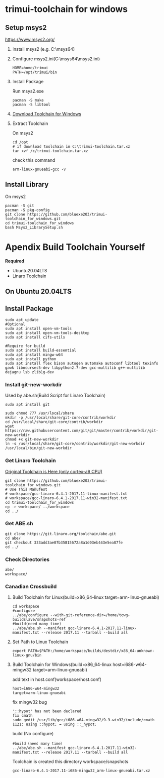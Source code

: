 # trimui-toolchain for windows
## Setup msys2

https://www.msys2.org/

1. Install msys2 (e.g. C:\msys64)

2. Configure msys2.ini(C:\msys64\msys2.ini)
   
   ```
   HOME=home/trimui
   PATH=/opt/trimui/bin
   ```

3. Install Package

   Run msys2.exe
   
   ```
   pacman -S make
   pacman -S libtool
   ```

4. [Download Toolchain for Windows](https://github.com/bluexe203/trimui-toolchain_for_windows/releases/download/v1.0/trimui-toolchain.tar.xz)

5. Extract Toolchain

   On msys2

   ```
   cd /opt
   # if download toolchain in C:\trimui-toolchain.tar.xz
   tar xvf /c/trimui-toolchain.tar.xz
   ```

   check this command
   
   ```
   arm-linux-gnueabi-gcc -v
   ```
## Install Library

   On msys2

```
pacman -S git
pacman -S pkg-config
git clone https://github.com/bluexe203/trimui-toolchain_for_windows.git
cd trimui-toolchain_for_windows
bash Msys2_LibrarySetup.sh
```



# Apendix Build Toolchain Yourself

**Required**

- Ubuntu20.04LTS
- Linaro Toolchain

## On Ubuntu 20.04LTS

## Install Package

```
sudo apt update
#Optional
sudo apt install open-vm-tools
sudo apt install open-vm-tools-desktop
sudo apt install cifs-utils

#Require for build
sudo apt install build-essential
sudo apt install mingw-w64
sudo apt install python
sudo apt install flex bison autogen automake autoconf libtool texinfo gawk libncurses5-dev libpython2.7-dev gcc-multilib g++-multilib dejagnu lsb zlib1g-dev
```

### Install git-new-workdir

Used by abe.sh(Build Script for Linaro Toolchain)

```
sudo apt install git

sudo chmod 777 /usr/local/share
mkdir -p /usr/local/share/git-core/contrib/workdir
cd /usr/local/share/git-core/contrib/workdir
wget https://raw.githubusercontent.com/git/git/master/contrib/workdir/git-new-workdir
chmod +x git-new-workdir
ln -s /usr/local/share/git-core/contrib/workdir/git-new-workdir /usr/local/bin/git-new-workdir
```

### Get Linaro Toolchain
[Original Toolchain is Here (only cortex-a9 CPU)](https://releases.linaro.org/components/toolchain/binaries/6.4-2017.11/arm-linux-gnueabi/)

```
git clone https://github.com/bluexe203/trimui-toolchain_for_windows.git
# Use This Manufest
# workspace/gcc-linaro-6.4.1-2017.11-linux-manifest.txt
# workspace/gcc-linaro-6.4.1-2017.11-win32-manifest.txt
cd trimui-toolchain_for_windows
cp -r workspace/ ../workspace
cd ../
```

### Get ABE.sh

```
git clone https://git.linaro.org/toolchain/abe.git
cd abe/
git checkout 333add3ae07b35815672a8a1d03eb443e5ea87fe
cd ../
```

### Check Directories
```
abe/
workspace/
```


### Canadian Crossbuild

1. Build Toolchain for Linux(build=x86_64-linux
   target=arm-linux-gnueabi)
   ```
   cd workspace
   #configure
   ../abe/configure --with-git-reference-dir=/home/tcwg-buildslave/snapshots-ref
   #build(need many time)
   ../abe/abe.sh --manifest gcc-linaro-6.4.1-2017.11-linux-manifest.txt --release 2017.11 --tarball --build all
   ```
   
2. Set Path to Linux Toolchain
   ```
   export PATH=$PATH:/home/workspace/builds/destdir/x86_64-unknown-linux-gnu/bin
   ```
   
3. Build Toolchain for Windows(build=x86_64-linux host=i686-w64-mingw32 target=arm-linux-gnueabi)
   
   add text in host.conf(workspace/host.conf)

   ```
   host=i686-w64-mingw32
   target=arm-linux-gnueabi
   ```

   fix mingw32 bug

   ```
   '::hypot' has not been declared
   fix cmath
   sudo gedit /usr/lib/gcc/i686-w64-mingw32/9.3-win32/include/cmath
   1121: using ::hypot; → using ::_hypot;
   ```
   build (No configure)
   ```
   #build（need many time）
   ../abe/abe.sh --manifest gcc-linaro-6.4.1-2017.11-win32-manifest.txt --release 2017.11 --tarball --build all
   ```

   Toolchain is created this directory
   workspace/snapshots

   ```
   gcc-linaro-6.4.1-2017.11-i686-mingw32_arm-linux-gnueabi.tar.xz
   ```

